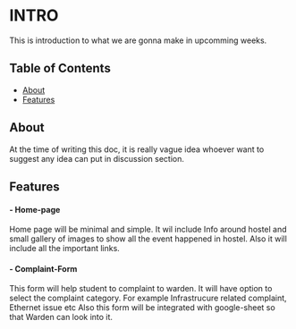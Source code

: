 # INTRO
This is introduction to what we are gonna make in upcomming weeks.

## Table of Contents

- [About](#about)
- [Features](#features)

## About
At the time of writing this doc, it is really vague idea whoever want to suggest any idea can put in discussion section.

## Features
#### - Home-page
Home page will be minimal and simple. It wil include Info around hostel and small gallery of images to show all the event happened in hostel.
Also it will include all the important links.
#### - Complaint-Form
This form will help student to complaint to warden. It will have option to select the complaint category. For example Infrastrucure related complaint, Ethernet issue etc 
Also this form will be integrated with google-sheet so that Warden can look into it.
